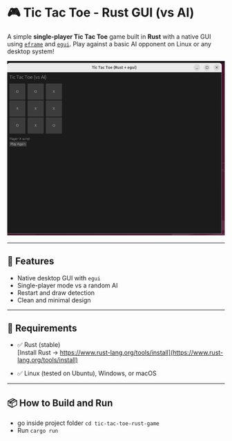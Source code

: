 # 🎮 Tic Tac Toe - Rust GUI (vs AI)

A simple **single-player Tic Tac Toe** game built in **Rust** with a native GUI using [`eframe`](https://crates.io/crates/eframe) and [`egui`](https://crates.io/crates/egui). Play against a basic AI opponent on Linux or any desktop system!

![screenshot](/img/tic-tac-toe.png) <!-- (Add your screenshot image in root folder with this name) -->

---

## 🚀 Features

- Native desktop GUI with `egui`
- Single-player mode vs a random AI
- Restart and draw detection
- Clean and minimal design

---

## 🧰 Requirements

- ✅ Rust (stable)  
  [Install Rust → https://www.rust-lang.org/tools/install](https://www.rust-lang.org/tools/install)

- ✅ Linux (tested on Ubuntu), Windows, or macOS

---

## 📦 How to Build and Run
  - go inside project folder ```cd tic-tac-toe-rust-game```
  - Run ```cargo run```



